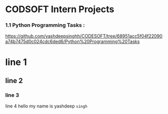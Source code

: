 # CODSOFT Intern Projects
### 1.1 Python Programming Tasks :
https://github.com/yashdeepsinghh/CODESOFT/tree/68951acc5f04f22090a74b7475d0c024cdc6ded6/Python%20Programming%20Tasks



# line 1 
## line 2
### line 3 
line 4
hello my name is yashdeep `singh`
